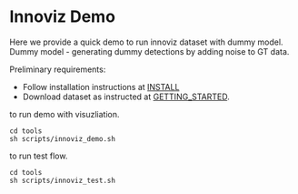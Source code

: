 # Innoviz Demo

Here we provide a quick demo to run innoviz dataset with dummy model. 
Dummy model - generating dummy detections by adding noise to GT data.

Preliminary requirements:
- Follow installation instructions at [INSTALL](INSTALL.md)
- Download dataset as instructed at [GETTING_STARTED](GETTING_STARTED.md#innoviz-dataset).

to run demo with visuzliation. 
``` 
cd tools
sh scripts/innoviz_demo.sh
```

to run test flow.
``` 
cd tools
sh scripts/innoviz_test.sh
```
